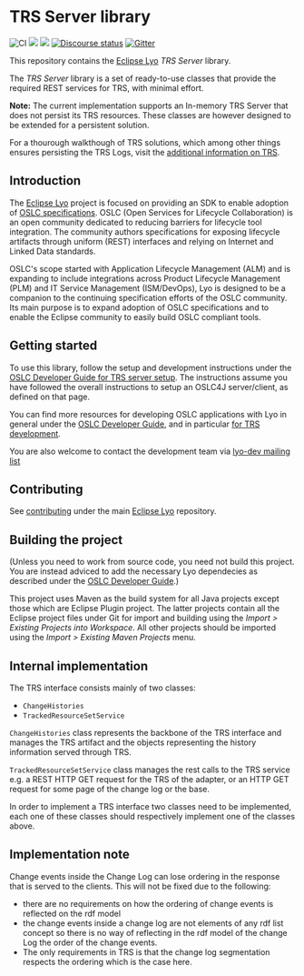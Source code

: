# TRS Server library

![CI](https://github.com/eclipse/lyo.trs-server/workflows/CI/badge.svg)
[![](https://img.shields.io/badge/javadoc-2.4.0-blue.svg)](https://download.eclipse.org/lyo/docs/trs-server/2.4.0/overview-summary.html)
[![](https://img.shields.io/badge/javadoc-SNAPSHOT-blue.svg)](https://download.eclipse.org/lyo/docs/trs-server/latest/overview-summary.html)
[![Discourse status](https://img.shields.io/discourse/https/meta.discourse.org/status.svg)](https://forum.open-services.net/)
[![Gitter](https://img.shields.io/gitter/room/nwjs/nw.js.svg)](https://gitter.im/eclipse/lyo)

This repository contains the [Eclipse Lyo](https://projects.eclipse.org/projects/technology.lyo) *TRS Server* library.

The *TRS Server* library is a set of ready-to-use classes that provide the required REST services for TRS, with minimal effort. 

**Note:** The current implementation supports an In-memory TRS Server that does not persist its TRS resources.
These classes are however designed to be extended for a persistent solution. 

For a thourough walkthough of TRS solutions, which among other things ensures persisting the TRS Logs, visit the [additional information on TRS](https://oslc.github.io/developing-oslc-applications/eclipse_lyo/eclipse-lyo#trs-sdk).

## Introduction

The [Eclipse Lyo](https://projects.eclipse.org/projects/technology.lyo) project is focused on providing an SDK to enable adoption of [OSLC specifications](https://open-services.net/). OSLC (Open Services for Lifecycle Collaboration) is an open community dedicated to reducing barriers for lifecycle tool integration. The community authors specifications for exposing lifecycle artifacts through uniform (REST) interfaces and relying on Internet and Linked Data standards.

OSLC's scope started with Application Lifecycle Management (ALM) and is expanding to include integrations across Product Lifecycle Management (PLM) and IT Service Management (ISM/DevOps), Lyo is designed to be a companion to the continuing specification efforts of the OSLC community. Its main purpose is to expand adoption of OSLC specifications and to enable the Eclipse community to easily build OSLC compliant tools.

## Getting started

To use this library, follow the setup and development instructions under the [OSLC Developer Guide for TRS server setup](https://oslc.github.io/developing-oslc-applications/eclipse_lyo/setup-an-oslc-provider-consumer-application.html#provide-trs-support). The instructions assume you have followed the overall instructions to setup an OSLC4J server/client, as defined on that page. 

You can find more resources for developing OSLC applications with Lyo in general under the [OSLC Developer Guide](http://oslc.github.io/developing-oslc-applications/eclipse_lyo/eclipse-lyo.html), and in particular [for TRS development](https://oslc.github.io/developing-oslc-applications/eclipse_lyo/eclipse-lyo#trs-sdk).

You are also welcome to contact the development team via [lyo-dev mailing list](https://dev.eclipse.org/mailman/listinfo/lyo-dev)

## Contributing

See [contributing](https://github.com/eclipse/lyo#contributing) under the main [Eclipse Lyo](https://github.com/eclipse/lyo) repository.

## Building the project
(Unless you need to work from source code, you need not build this project. You are instead adviced to add the necessary Lyo dependecies as described under the [OSLC Developer Guide](https://oslc.github.io/developing-oslc-applications/eclipse_lyo/setup-an-oslc-provider-consumer-application.html).)

This project uses Maven as the build system for all Java projects except those which are Eclipse Plugin project. The latter projects contain all the Eclipse project files under Git for import and building using the *Import > Existing Projects into Workspace*. All other projects should be imported using the *Import > Existing Maven Projects* menu.

## Internal implementation

The TRS interface consists mainly of two classes:

- `ChangeHistories`
- `TrackedResourceSetService`

`ChangeHistories` class represents the backbone of the TRS interface and
manages the TRS artifact and the objects representing the history information
served through TRS.

`TrackedResourceSetService` class manages the rest calls to the TRS service
e.g. a REST HTTP GET request for the TRS of the adapter, or an HTTP GET request
for some page of the change log or the base.

In order to implement a TRS interface two classes need to be implemented, each
one of these classes should respectively implement one of the classes above.

## Implementation note

Change events inside the Change Log can lose ordering in the response that is
served to the clients. This will not be fixed due to the following:

- there are no requirements on how the ordering of change events is reflected on the rdf model
- the change events inside a change log are not elements of any rdf list concept so there is no way of reflecting in the rdf model of the change Log the order of the change events.
- The only requirements in TRS is that the change log segmentation respects the ordering which is the case here.
